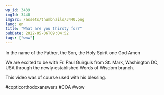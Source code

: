 ```yaml
---
wp_id: 3439
imgId: 3440
imgSrc: /assets/thumbnails/3440.png
lang: en
title: "What are you thirsty for?"
pubDate: 2022-05-06T09:04:52
tags: ["wow"]
---
```


<!-- page: 6 -->

<p>In the name of the Father, the Son, the Holy Spirit one God Amen </p>
<p>We are excited to be with Fr. Paul Guirguis from St. Mark, Washington DC, USA through the newly established Words of Wisdom branch.</p>
<p>This video was of course used with his blessing. </p>
<p>#copticorthodoxanswers #COA #wow</p>
